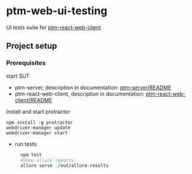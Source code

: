 # ptm-web-ui-testing
UI tests suite for [ptm-react-web-client](https://github.com/medvecky/ptm-react-web-client)

## Project setup 

### Prerequisites

start SUT 
* ptm-server, description in documentation:
   [ptm-server/README](https://github.com/medvecky/ptm-server/blob/master/README.md)
* ptm-react-web-client, description in documentation:
  [ptm-react-web-client/README](https://github.com/medvecky/ptm-react-web-client/blob/master/README.md)
  
Install and start protractor

```
npm install -g protractor
webdriver-manager update
webdriver-manager start
```   

* run tests 

    ```bash
      npm test
      #Show allure reports  
      allure serve ./out/allure-results
    ```
